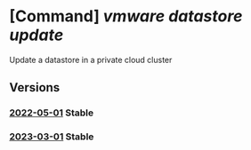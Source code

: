 # [Command] _vmware datastore update_

Update a datastore in a private cloud cluster

## Versions

### [2022-05-01](/Resources/mgmt-plane/L3N1YnNjcmlwdGlvbnMve30vcmVzb3VyY2Vncm91cHMve30vcHJvdmlkZXJzL21pY3Jvc29mdC5hdnMvcHJpdmF0ZWNsb3Vkcy97fS9jbHVzdGVycy97fS9kYXRhc3RvcmVzL3t9/2022-05-01.xml) **Stable**

<!-- mgmt-plane /subscriptions/{}/resourcegroups/{}/providers/microsoft.avs/privateclouds/{}/clusters/{}/datastores/{} 2022-05-01 -->

### [2023-03-01](/Resources/mgmt-plane/L3N1YnNjcmlwdGlvbnMve30vcmVzb3VyY2Vncm91cHMve30vcHJvdmlkZXJzL21pY3Jvc29mdC5hdnMvcHJpdmF0ZWNsb3Vkcy97fS9jbHVzdGVycy97fS9kYXRhc3RvcmVzL3t9/2023-03-01.xml) **Stable**

<!-- mgmt-plane /subscriptions/{}/resourcegroups/{}/providers/microsoft.avs/privateclouds/{}/clusters/{}/datastores/{} 2023-03-01 -->
